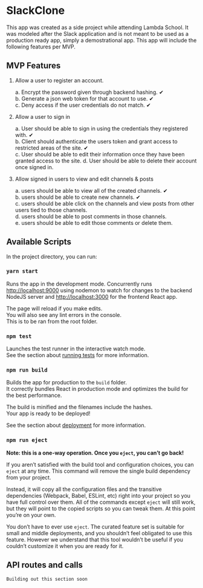
# SlackClone

This app was created as a side project while attending Lambda School. It was modeled after the Slack application and is not meant to be used as a production ready app, simply a demostrational app. This app will include the following features per MVP.

## MVP Features

1. Allow a user to register an account.

   a. Encrypt the password given through backend hashing. ✔<br>
   b. Generate a json web token for that account to use. ✔<br>
   c. Deny access if the user credentials do not match. ✔<br>

2. Allow a user to sign in

    a. User should be able to sign in using the credentials they registered with. ✔<br>
    b. Client should authenticate the users token and grant access to restricted areas of the site. ✔<br>
    c. User should be able to edit their information once they have been granted access to the site.
    d. User should be able to delete their account once signed in.

3. Allow signed in users to view and edit channels & posts

    a. users should be able to view all of the created channels. ✔<br>
    b. users should be able to create new channels. ✔<br>
    c. users should be able click on the channels and view posts from other users tied to those channels.<br>
    d. users should be able to post comments in those channels.<br>
    e. users should be able to edit those comments or delete them.<br>

## Available Scripts

In the project directory, you can run:

### `yarn start`

Runs the app in the development mode.
Concurrently runs [http://localhost:9000](http://localhost:9000)
using nodemon to watch for changes to the backend NodeJS server and [http://localhost:3000](http://localhost:3000) for the frontend React app.

The page will reload if you make edits.<br>
You will also see any lint errors in the console. <br>
This is to be ran from the root folder.

### `npm test`

Launches the test runner in the interactive watch mode.<br>
See the section about [running tests](https://facebook.github.io/create-react-app/docs/running-tests) for more information.

### `npm run build`

Builds the app for production to the `build` folder.<br>
It correctly bundles React in production mode and optimizes the build for the best performance.

The build is minified and the filenames include the hashes.<br>
Your app is ready to be deployed!

See the section about [deployment](https://facebook.github.io/create-react-app/docs/deployment) for more information.

### `npm run eject`

**Note: this is a one-way operation. Once you `eject`, you can’t go back!**

If you aren’t satisfied with the build tool and configuration choices, you can `eject` at any time. This command will remove the single build dependency from your project.

Instead, it will copy all the configuration files and the transitive dependencies (Webpack, Babel, ESLint, etc) right into your project so you have full control over them. All of the commands except `eject` will still work, but they will point to the copied scripts so you can tweak them. At this point you’re on your own.

You don’t have to ever use `eject`. The curated feature set is suitable for small and middle deployments, and you shouldn’t feel obligated to use this feature. However we understand that this tool wouldn’t be useful if you couldn’t customize it when you are ready for it.

## API routes and calls

`Building out this section soon`
